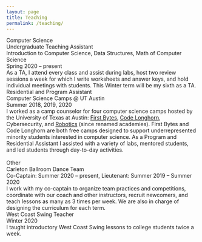 ```yaml
---
layout: page
title: Teaching
permalink: /teaching/
---
```

<link rel="stylesheet" href="/assets/css/main.css">
<div class="project-heading">Computer Science</div> 
<div class="small-spacer"></div>
<div class="project-title">Undergraduate Teaching Assistant</div>
<div class="project-content">Introduction to Computer Science, Data Structures, Math of Computer Science</div>
<div class ="time">Spring 2020 – present</div>
<div class="tiny-spacer"></div>
<div class="project-content">As a TA, I attend every class and assist during labs, host two review sessions a week for which I write worksheets and answer keys, and hold individual meetings with students. This Winter term will be my sixth as a TA.</div>
<div class="small-spacer"></div>
<div class="project-title">Residential and Program Assistant</div>
<div class="project-content">Computer Science Camps @ UT Austin</div>
<div class ="time">Summer 2018, 2019, 2020</div>
<div class="tiny-spacer"></div>
<div class="project-content">I worked as a camp counselor for four computer science camps hosted by the University of Texas at Austin: <a href="https://www.cs.utexas.edu/outreach/academies/women">First Bytes</a>, <a href="https://www.cs.utexas.edu/outreach/academies/all">Code Longhorn</a>, Cybersecurity, and <a href="https://www.cs.utexas.edu/outreach/academies/robotics">Robotics</a> (since renamed academies). First Bytes and Code Longhorn are both free camps designed to support underrepresented minority students interested in computer science. As a Program and Residential Assistant I assisted with a variety of labs, mentored students, and led students through day-to-day activities.</div>
<br>
<div class="project-heading">Other</div> 
<div class="small-spacer"></div>
<div class="project-title">Carleton Ballroom Dance Team</div>
<div class ="time">Co-Captain: Summer 2020 – present, Lieutenant: Summer 2019 – Summer 2020</div>
<div class="tiny-spacer"></div>
<div class="project-content">I work with my co-captain to organize team practices and competitions, coordinate with our coach and other instructors, recruit newcomers, and teach lessons as many as 3 times per week. We are also in charge of designing the curriculum for each term.</div>
<div class="small-spacer"></div>
<div class="project-title">West Coast Swing Teacher</div>
<div class ="time">Winter 2020</div>
<div class="tiny-spacer"></div>
<div class="project-content">I taught introductory West Coast Swing lessons to college students twice a week.</div>
